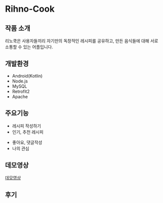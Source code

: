 # Rihno-Cook

## 작품 소개
리노쿡은 사용자들끼리 자기만의 독창적인 레시피를 공유하고, 만든 음식들에 대해 서로 소통할 수 있는 어플입니다.

## 개발환경
* Android(Kotlin)
* Node.js
* MySQL
* Retrofit2
* Apache

## 주요기능
* 레시피 작성하기
* 인기, 추천 레시피
>
* 좋아요, 댓글작성
* 나의 관심

## 데모영상
[데모영상](https://github.com/tlsgks48/Rihno-Cook)

## 후기
